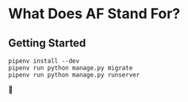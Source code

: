 # What Does AF Stand For?


## Getting Started

    pipenv install --dev
    pipenv run python manage.py migrate
    pipenv run python manage.py runserver

💖
